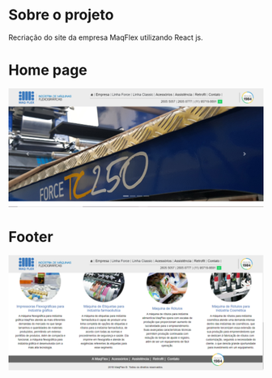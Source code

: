 # Sobre o projeto
Recriação do site da empresa MaqFlex utilizando React js.

# Home page
![Home page](https://github.com/PereiraFelipeSilva/maqflex/blob/master/maqflex-home.PNG)

# Footer
![Footer](https://github.com/PereiraFelipeSilva/maqflex/blob/master/maqflex-footer.PNG)

